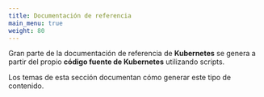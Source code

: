 ```yaml
---
title: Documentación de referencia
main_menu: true
weight: 80
---
```


Gran parte de la documentación de referencia de **Kubernetes** se genera a
partir del propio **código fuente de Kubernetes** utilizando scripts.

Los temas de esta sección documentan cómo generar este tipo de contenido.